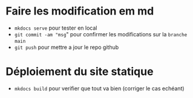 # Faire les modification em md

- `mkdocs serve` pour tester en local
- `git commit -am "msg`" pour confirmer les modifications sur la `branche` `main`
- `git push` pour mettre a jour le repo github

# Déploiement du site statique

- `mkdocs build` pour verifier que tout va bien (corriger le cas echéant)




 

